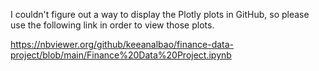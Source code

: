 I couldn't figure out a way to display the Plotly plots in GitHub, so please use the following link in order to view those plots.

https://nbviewer.org/github/keeanalbao/finance-data-project/blob/main/Finance%20Data%20Project.ipynb
